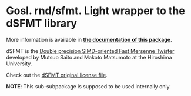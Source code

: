 # Gosl. rnd/sfmt. Light wrapper to the dSFMT library

More information is available in **[the documentation of this package](http://rawgit.com/cpmech/gosl/master/doc/xxrnd-dsfmt.html).**

dSFMT is the [Double precision SIMD-oriented Fast Mersenne Twister](http://www.math.sci.hiroshima-u.ac.jp/~m-mat/MT/SFMT/) developed by Mutsuo Saito and Makoto
Matsumoto at the Hiroshima University.

Check out the [dSFMT original license file](https://github.com/cpmech/gosl/blob/master/rnd/dsfmt/LICENSE-dSFMT.txt).

**NOTE**: This sub-subpackage is supposed to be used internally only.
